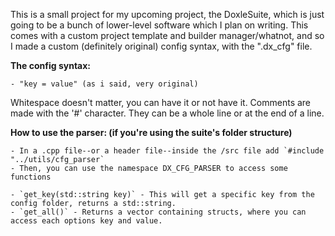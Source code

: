 This is a small project for my upcoming project, the DoxleSuite, which is just going to be a bunch of lower-level software which I plan on writing. This comes with a custom project template and builder manager/whatnot, and so I made a custom (definitely original) config syntax, with the ".dx_cfg" file.

<b>The config syntax:</b>

    - "key = value" (as i said, very original)

Whitespace doesn't matter, you can have it or not have it.
Comments are made with the '#' character. They can be a whole line or at the end of a line.

<b>How to use the parser: (if you're using the suite's folder structure)</b>

    - In a .cpp file--or a header file--inside the /src file add `#include "../utils/cfg_parser`
    - Then, you can use the namespace DX_CFG_PARSER to access some functions

    - `get_key(std::string key)` - This will get a specific key from the config folder, returns a std::string.
    - `get_all()` - Returns a vector containing structs, where you can access each options key and value.

